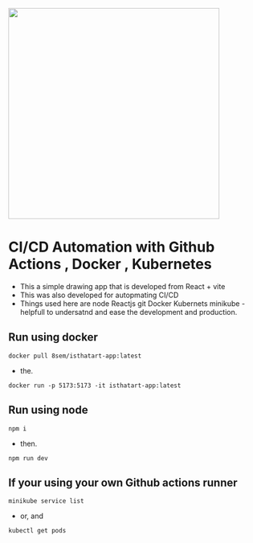 <img src="https://github.com/user-attachments/assets/9b1d990c-5582-4383-93e0-8142b42f5bd9" height=420px><br>
# CI/CD Automation with Github Actions , Docker , Kubernetes


- This a simple drawing app that is developed from React + vite
- This was also developed for autopmating CI/CD
- Things used here are node Reactjs git Docker Kubernets minikube
-helpfull to undersatnd and ease the development and production.

## Run using docker

``` 
docker pull 8sem/isthatart-app:latest
```
- the.
```
docker run -p 5173:5173 -it isthatart-app:latest
```
## Run using node
```
npm i
```
- then.
```
npm run dev
```
## If your using your own Github actions runner
```
minikube service list
```
- or, and
```
kubectl get pods
```



